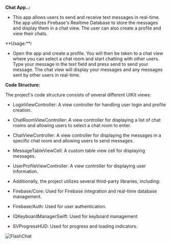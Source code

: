 **Chat App..:**

- This app allows users to send and receive text messages in real-time. The app utilizes Firebase's Realtime Database to store the messages and display them in a chat view. The user can also create a profile and view their chats.

**Usage:**i

- Open the app and create a profile. You will then be taken to a chat view where you can select a chat room and start chatting with other users. Type your message in the text field and press send to send your message. The chat view will display your messages and any messages sent by other users in real-time.

**Code Structure:**

The project's code structure consists of several different UIKit views:

- LoginViewController: A view controller for handling user login and profile creation.

- ChatRoomViewController: A view controller for displaying a list of chat rooms and allowing users to select a chat room to enter.

- ChatViewController: A view controller for displaying the messages in a specific chat room and allowing users to send messages.

- MessageTableViewCell: A custom table view cell for displaying messages.

- UserProfileViewController: A view controller for displaying user information.

- Additionally, the project utilizes several third-party libraries, including:

- Firebase/Core: Used for Firebase integration and real-time database management.

- Firebase/Auth: Used for user authentication.

- IQKeyboardManagerSwift: Used for keyboard management

- SVProgressHUD: Used for progress and loading indicators.







![FlashChat](https://user-images.githubusercontent.com/101280910/222901294-60f6b617-1835-4bb3-aed7-d0b858e214ec.gif)
